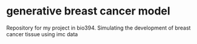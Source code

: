 # generative breast cancer model
Repository for my project in bio394. Simulating the development of breast cancer tissue using imc data
